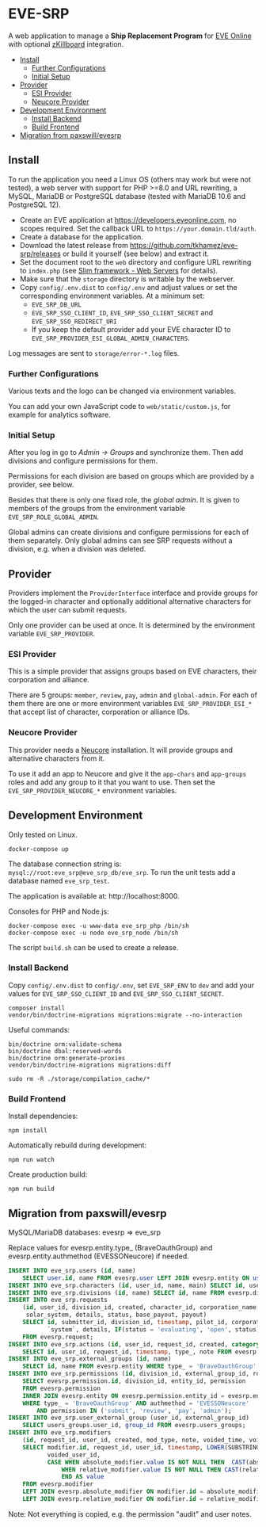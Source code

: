 # EVE-SRP

A web application to manage a **Ship Replacement Program** for [EVE Online](https://www.eveonline.com) 
with optional [zKillboard](https://github.com/zKillboard/zKillboard) integration.

<!-- toc -->

- [Install](#install)
  * [Further Configurations](#further-configurations)
  * [Initial Setup](#initial-setup)
- [Provider](#provider)
  * [ESI Provider](#esi-provider)
  * [Neucore Provider](#neucore-provider)
- [Development Environment](#development-environment)
  * [Install Backend](#install-backend)
  * [Build Frontend](#build-frontend)
- [Migration from paxswill/evesrp](#migration-from-paxswillevesrp)

<!-- tocstop -->

## Install

To run the application you need a Linux OS (others may work but were not tested), a web server with support 
for PHP >=8.0 and URL rewriting, a MySQL, MariaDB or PostgreSQL database (tested with MariaDB 10.6
and PostgreSQL 12).

- Create an EVE application at https://developers.eveonline.com, no scopes required. Set the callback URL to
  `https://your.domain.tld/auth`.
- Create a database for the application.
- Download the latest release from https://github.com/tkhamez/eve-srp/releases or build it yourself (see below) 
  and extract it.
- Set the document root to the `web` directory and configure URL rewriting to `index.php` (see
  [Slim framework - Web Servers](https://www.slimframework.com/docs/v4/start/web-servers.html) for details).
- Make sure that the `storage` directory is writable by the webserver.
- Copy `config/.env.dist` to `config/.env` and adjust values or set the corresponding environment variables. At
  a minimum set:
  - `EVE_SRP_DB_URL`
  - `EVE_SRP_SSO_CLIENT_ID`, `EVE_SRP_SSO_CLIENT_SECRET` and `EVE_SRP_SSO_REDIRECT_URI`
  - If you keep the default provider add your EVE character ID to `EVE_SRP_PROVIDER_ESI_GLOBAL_ADMIN_CHARACTERS`.

Log messages are sent to `storage/error-*.log` files.

### Further Configurations

Various texts and the logo can be changed via environment variables.

You can add your own JavaScript code to `web/static/custom.js`, for example for analytics software.

### Initial Setup

After you log in go to _Admin -> Groups_ and synchronize them. Then add divisions and configure permissions for them.

Permissions for each division are based on groups which are provided by a provider, see below.

Besides that there is only one fixed role, the _global admin_. It is given to members of the groups from the 
environment variable `EVE_SRP_ROLE_GLOBAL_ADMIN`.

Global admins can create divisions and configure permissions for each of them separately. Only global 
admins can see SRP requests without a division, e.g. when a division was deleted.

## Provider

Providers implement the `ProviderInterface` interface and provide groups for the logged-in character and 
optionally additional alternative characters for which the user can submit requests.

Only one provider can be used at once. It is determined by the environment variable `EVE_SRP_PROVIDER`.

### ESI Provider

This is a simple provider that assigns groups based on EVE characters, their corporation and alliance.

There are 5 groups: `member`, `review`, `pay`, `admin` and `global-admin`. For each of them there are one or more 
environment variables `EVE_SRP_PROVIDER_ESI_*` that accept list of character, corporation or alliance IDs.

### Neucore Provider

This provider needs a [Neucore](https://github.com/tkhamez/neucore) installation. It will provide groups and
alternative characters from it.

To use it add an app to Neucore and give it the `app-chars` and `app-groups` roles and add any group to it that you 
want to use. Then set the `EVE_SRP_PROVIDER_NEUCORE_*` environment variables.

## Development Environment

Only tested on Linux.

```
docker-compose up
```

The database connection string is: `mysql://root:eve_srp@eve_srp_db/eve_srp`. To run the unit tests add a
database named `eve_srp_test`.

The application is available at: http://localhost:8000.

Consoles for PHP and Node.js:
```
docker-compose exec -u www-data eve_srp_php /bin/sh
docker-compose exec -u node eve_srp_node /bin/sh
```

The script `build.sh` can be used to create a release.

### Install Backend

Copy `config/.env.dist` to `config/.env`, set `EVE_SRP_ENV` to `dev` and add your values for
`EVE_SRP_SSO_CLIENT_ID` and `EVE_SRP_SSO_CLIENT_SECRET`.

```
composer install
vendor/bin/doctrine-migrations migrations:migrate --no-interaction
```

Useful commands:
```
bin/doctrine orm:validate-schema
bin/doctrine dbal:reserved-words
bin/doctrine orm:generate-proxies
vendor/bin/doctrine-migrations migrations:diff

sudo rm -R ./storage/compilation_cache/*
```

### Build Frontend

Install dependencies:
```
npm install
```

Automatically rebuild during development:
```
npm run watch
```

Create production build:
```
npm run build
```

## Migration from paxswill/evesrp

MySQL/MariaDB databases: evesrp => eve_srp

Replace values for evesrp.entity.type_ (BraveOauthGroup) and evesrp.entity.authmethod (EVESSONeucore) if needed.

```sql
INSERT INTO eve_srp.users (id, name) 
    SELECT user.id, name FROM evesrp.user LEFT JOIN evesrp.entity ON user.id = entity.id;
INSERT INTO eve_srp.characters (id, user_id, name, main) SELECT id, user_id, name, 0 FROM evesrp.pilot;
INSERT INTO eve_srp.divisions (id, name) SELECT id, name FROM evesrp.division;
INSERT INTO eve_srp.requests
    (id, user_id, division_id, created, character_id, corporation_name, alliance_name, ship, kill_time, 
     solar_system, details, status, base_payout, payout)
    SELECT id, submitter_id, division_id, timestamp, pilot_id, corporation, alliance, ship_type, kill_timestamp, 
           `system`, details, IF(status = 'evaluating', 'open', status), base_payout, payout
    FROM evesrp.request;
INSERT INTO eve_srp.actions (id, user_id, request_id, created, category, note)
    SELECT id, user_id, request_id, timestamp, type_, note FROM evesrp.action;
INSERT INTO eve_srp.external_groups (id, name)
    SELECT id, name FROM evesrp.entity WHERE type_ = 'BraveOauthGroup' AND authmethod = 'EVESSONeucore';
INSERT INTO eve_srp.permissions (id, division_id, external_group_id, role_name)
    SELECT evesrp.permission.id, division_id, entity_id, permission
    FROM evesrp.permission
    INNER JOIN evesrp.entity ON evesrp.permission.entity_id = evesrp.entity.id
    WHERE type_ = 'BraveOauthGroup' AND authmethod = 'EVESSONeucore'
        AND permission IN ('submit', 'review', 'pay', 'admin');
INSERT INTO eve_srp.user_external_group (user_id, external_group_id)
    SELECT users_groups.user_id, group_id FROM evesrp.users_groups;
INSERT INTO eve_srp.modifiers 
    (id, request_id, user_id, created, mod_type, note, voided_time, voided_user_id, mod_value)
    SELECT modifier.id, request_id, user_id, timestamp, LOWER(SUBSTRING(_type, 1, 8)), note, voided_timestamp, 
           voided_user_id,
           CASE WHEN absolute_modifier.value IS NOT NULL THEN  CAST(absolute_modifier.value AS SIGNED) 
               WHEN relative_modifier.value IS NOT NULL THEN CAST(relative_modifier.value * 100 AS SIGNED) 
               END AS value
    FROM evesrp.modifier
    LEFT JOIN evesrp.absolute_modifier ON modifier.id = absolute_modifier.id
    LEFT JOIN evesrp.relative_modifier ON modifier.id = relative_modifier.id;
```

Note: Not everything is copied, e.g. the permission "audit" and user notes.
